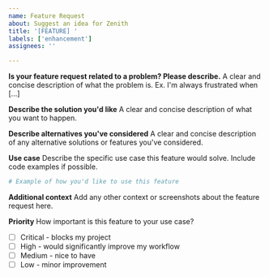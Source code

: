 ```yaml
---
name: Feature Request
about: Suggest an idea for Zenith
title: '[FEATURE] '
labels: ['enhancement']
assignees: ''

---
```


**Is your feature request related to a problem? Please describe.**
A clear and concise description of what the problem is. Ex. I'm always frustrated when [...]

**Describe the solution you'd like**
A clear and concise description of what you want to happen.

**Describe alternatives you've considered**
A clear and concise description of any alternative solutions or features you've considered.

**Use case**
Describe the specific use case this feature would solve. Include code examples if possible.

```python
# Example of how you'd like to use this feature
```

**Additional context**
Add any other context or screenshots about the feature request here.

**Priority**
How important is this feature to your use case?
- [ ] Critical - blocks my project
- [ ] High - would significantly improve my workflow  
- [ ] Medium - nice to have
- [ ] Low - minor improvement